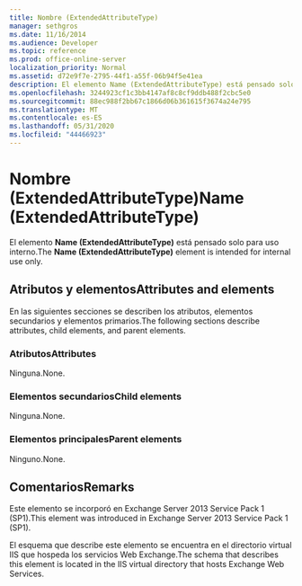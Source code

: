 ```yaml
---
title: Nombre (ExtendedAttributeType)
manager: sethgros
ms.date: 11/16/2014
ms.audience: Developer
ms.topic: reference
ms.prod: office-online-server
localization_priority: Normal
ms.assetid: d72e9f7e-2795-44f1-a55f-06b94f5e41ea
description: El elemento Name (ExtendedAttributeType) está pensado solo para uso interno.
ms.openlocfilehash: 3244923cf1c3bb4147af8c8cf9ddb488f2cbc5e0
ms.sourcegitcommit: 88ec988f2bb67c1866d06b361615f3674a24e795
ms.translationtype: MT
ms.contentlocale: es-ES
ms.lasthandoff: 05/31/2020
ms.locfileid: "44466923"
---
```

# <a name="name-extendedattributetype"></a><span data-ttu-id="b2202-103">Nombre (ExtendedAttributeType)</span><span class="sxs-lookup"><span data-stu-id="b2202-103">Name (ExtendedAttributeType)</span></span>

<span data-ttu-id="b2202-104">El elemento **Name (ExtendedAttributeType)** está pensado solo para uso interno.</span><span class="sxs-lookup"><span data-stu-id="b2202-104">The **Name (ExtendedAttributeType)** element is intended for internal use only.</span></span> 

## <a name="attributes-and-elements"></a><span data-ttu-id="b2202-105">Atributos y elementos</span><span class="sxs-lookup"><span data-stu-id="b2202-105">Attributes and elements</span></span>

<span data-ttu-id="b2202-106">En las siguientes secciones se describen los atributos, elementos secundarios y elementos primarios.</span><span class="sxs-lookup"><span data-stu-id="b2202-106">The following sections describe attributes, child elements, and parent elements.</span></span>
  
### <a name="attributes"></a><span data-ttu-id="b2202-107">Atributos</span><span class="sxs-lookup"><span data-stu-id="b2202-107">Attributes</span></span>

<span data-ttu-id="b2202-108">Ninguna.</span><span class="sxs-lookup"><span data-stu-id="b2202-108">None.</span></span>
  
### <a name="child-elements"></a><span data-ttu-id="b2202-109">Elementos secundarios</span><span class="sxs-lookup"><span data-stu-id="b2202-109">Child elements</span></span>

<span data-ttu-id="b2202-110">Ninguna.</span><span class="sxs-lookup"><span data-stu-id="b2202-110">None.</span></span>
  
### <a name="parent-elements"></a><span data-ttu-id="b2202-111">Elementos principales</span><span class="sxs-lookup"><span data-stu-id="b2202-111">Parent elements</span></span>

<span data-ttu-id="b2202-112">Ninguno.</span><span class="sxs-lookup"><span data-stu-id="b2202-112">None.</span></span>
  
## <a name="remarks"></a><span data-ttu-id="b2202-113">Comentarios</span><span class="sxs-lookup"><span data-stu-id="b2202-113">Remarks</span></span>

<span data-ttu-id="b2202-114">Este elemento se incorporó en Exchange Server 2013 Service Pack 1 (SP1).</span><span class="sxs-lookup"><span data-stu-id="b2202-114">This element was introduced in Exchange Server 2013 Service Pack 1 (SP1).</span></span>
  
<span data-ttu-id="b2202-115">El esquema que describe este elemento se encuentra en el directorio virtual IIS que hospeda los servicios Web Exchange.</span><span class="sxs-lookup"><span data-stu-id="b2202-115">The schema that describes this element is located in the IIS virtual directory that hosts Exchange Web Services.</span></span>
  

